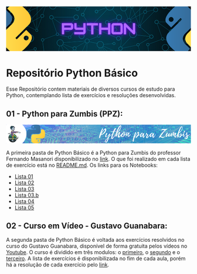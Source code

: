 ![](https://github.com/GabrielTrentino/Python_Basico/blob/main/00%20-%20Imagens/00%20-%20Python.png?raw=true)
# Repositório Python Básico
Esse Repositório contem materiais de diversos cursos de estudo para Python, contemplando lista de exercícios e resoluções desenvolvidas.


## 01 - Python para Zumbis (PPZ):
![](https://github.com/GabrielTrentino/Python_Basico/blob/main/00%20-%20Imagens/01%20-%20Python%20Zumbis.png)

A primeira pasta de Python Básico é a Python para Zumbis do professor Fernando Masanori disponibilizado no [link](https://www.pycursos.com/python-para-zumbis/). O que foi realizado em cada lista de exercício está no [README.md](https://github.com/GabrielTrentino/Python_Basico/blob/main/PythonZumbis/README.md). Os links para os Notebooks:

* [Lista 01](https://github.com/GabrielTrentino/Python_Basico/blob/main/PythonZumbis/PPZ_01.ipynb) 
* [Lista 02](https://github.com/GabrielTrentino/Python_Basico/blob/main/PythonZumbis/PPZ_02.ipynb) 
* [Lista 03](https://github.com/GabrielTrentino/Python_Basico/blob/main/PythonZumbis/PPZ_03.ipynb)
* [Lista 03.b](https://github.com/GabrielTrentino/Python_Basico/blob/main/PythonZumbis/PPZ_03_Lista_b.ipynb)
* [Lista 04](https://github.com/GabrielTrentino/Python_Basico/blob/main/PythonZumbis/PPZ_04.ipynb)
* [Lista 05](https://github.com/GabrielTrentino/Python_Basico/blob/main/PythonZumbis/PPZ_05.ipynb)

## 02 - Curso em Vídeo - Gustavo Guanabara:

A segunda pasta de Python Básico é voltada aos exercícios resolvidos no curso do Gustavo Guanabara, disponível de forma gratuita pelos vídeos no [Youtube](https://www.youtube.com/c/CursoemV%C3%ADdeo/playlists?view=1&sort=dd&shelf_id=0). O curso é dividido em três modulos: o [primeiro](https://www.youtube.com/playlist?list=PLHz_AreHm4dlKP6QQCekuIPky1CiwmdI6), o [segundo](https://www.youtube.com/watch?v=nJkVHusJp6E&list=PLHz_AreHm4dk_nZHmxxf_J0WRAqy5Czye) e o [terceiro](https://www.youtube.com/watch?v=nIHq1MtJaKs&list=PLHz_AreHm4dm6wYOIW20Nyg12TAjmMGT-). A lista de exercícios é disponibilizada no fim de cada aula, porém há a resolução de cada exercício pelo [link](https://www.youtube.com/watch?v=nIHq1MtJaKs&list=PLHz_AreHm4dm6wYOIW20Nyg12TAjmMGT-).
